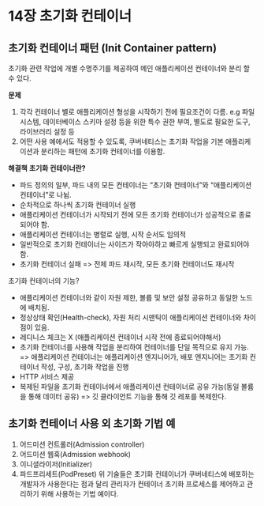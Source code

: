 # 14장 초기화 컨테이너
## 초기화 컨테이너 패턴 (Init Container pattern)
초기화 관련 작업에 개별 수명주기를 제공하여 메인 애플리케이션 컨테이너와 분리
할 수 있다.


**문제** 
1. 각각 컨테이너 별로 애플리케이션 형성을 시작하기 전에 필요조건이 다름.
e.g 파일 시스템, 데이터베이스 스키마 설정 등을 위한 특수 권한 부여, 별도로 필요한 도구, 라이브러리 설정 등 
2. 어떤 사용 예에서도 적용할 수 있도록, 쿠버네티스는 초기화 작업을 기본 애플리케이션과 분리하는 패턴에 초기화 컨테이너를 이용함.

**해결책**
**초기화 컨테이너란?**
* 파드 정의의 일부, 파드 내의 모든 컨테이너는 “초기화 컨테이너”와 “애플리케이션 컨테이너”로 나뉨.
* 순차적으로 하나씩 초기화 컨테이너 실행
* 애플리케이션 컨테이너가 시작되기 전에 모든 초기화 컨테이너가 성공적으로 종료되어야 함.
* 애플리케이션 컨테이너는 병렬로 실행, 시작 순서도 임의적
* 일반적으로 초기화 컨테이너는 사이즈가 작아야하고 빠르게 실행되고 완료되어야함.
* 초기화 컨테이너 실패 => 전체 파드 재시작, 모든 초기화 컨테이너도 재시작

초기화 컨테이너의 기능?
* 애플리케이션 컨테이너와 같이 자원 제한, 볼륨 및 보안 설정 공유하고 동일한 노드에 배치됨.
* 정상상태 확인(Health-check), 자원 처리 시맨틱이 애플리케이션 컨테이너와 차이점이 있음.
* 레디니스 체크는 X (애플리케이션 컨테이너 시작 전에 종료되어야해서)
* 초기화 컨테이너를 사용해 작업을 분리하여 컨테이너를 단일 목적으로 유지 가능.
=> 애플리케이션 컨테이너는 애플리케이션 엔지니어가, 배포 엔지니어는 초기화 컨테이너 작성, 구성, 초기화 작업을 진행
* HTTP 서비스 제공
* 복제된 파일을 초기화 컨테이너에서 애플리케이션 컨테이너로 공유 가능(동일 볼륨을 통해 데이터 공유)
=> 깃 클라이언트 기능을 통해 깃 레포를 복제한다. 

## 초기화 컨테이너 사용 외 초기화 기법 예
1. 어드미션 컨트롤러(Admission controller)
2. 어드미션 웹훅(Admission webhook)
3. 이니셜라이저(Initializer)
4. 파드프리세트(PodPreset)
위 기술들은 초기화 컨테이너가 쿠버네티스에 배포하는 개발자가 사용한다는 점과 달리 관리자가 컨테이너 초기화 프로세스를 제어하고 관리하기 위해 사용하는 기법 예이다. 
